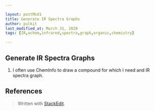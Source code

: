 ```yaml
---

layout: postMod1
title: Generate IR Spectra Graphs
author: pulkit
last_modified_at: March 31, 2020
tags: [IR,ochem,infrared,spectra,graph,organic,chemistry]

---
```



## Generate IR Spectra Graphs
1. I often use ChemInfo to draw a compound for which I need and IR spectra graph.

## References


> Written with [StackEdit](https://stackedit.io/).
<!--stackedit_data:
eyJoaXN0b3J5IjpbLTE2NjU4NTU1NjhdfQ==
-->